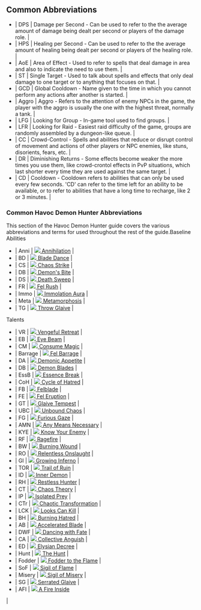Common Abbreviations
--------------------

- | DPS | Damage per Second - Can be used to refer to the the average amount of damage being dealt per second or players of the damage role. |
- | HPS | Healing per Second - Can be used to refer to the the average amount of healing being dealt per second or players of the healing role. |
- | AoE | Area of Effect - Used to refer to spells that deal damage in area and also to indicate the need to use them. |
- | ST | Single Target - Used to talk about spells and effects that only deal damage to one target or to anything that focuses on that. |
- | GCD | Global Cooldown - Name given to the time in which you cannot perform any actions after another is started. |
- | Aggro | Aggro - Refers to the attention of enemy NPCs in the game, the player with the aggro is usually the one with the highest threat, normally a tank. |
- | LFG | Looking for Group - In-game tool used to find groups. |
- | LFR | Looking for Raid - Easiest raid difficulty of the game, groups are randomly assembled by a dungeon-like queue. |
- | CC | Crowd-Control - Spells and abilities that reduce or disrupt control of movement and actions of other players or NPC enemies, like stuns, disorients, fears, etc. |
- | DR | Diminishing Returns - Some effects become weaker the more times you use them, like crowd-crontol effects in PvP situations, which last shorter every time they are used against the same target. |
- | CD | Cooldown - Cooldown refers to abilities that can only be used every few seconds. 'CD' can refer to the time left for an ability to be available, or to refer to abilities that have a long time to recharge, like 2 or 3 minutes. |

### Common Havoc Demon Hunter Abbreviations

This section of the Havoc Demon Hunter guide covers the various abbreviations and terms for used throughout the rest of the guide.Baseline Abilities

- | Anni | [![](https://wow.zamimg.com/images/wow/icons/tiny/inv_glaive_1h_npc_d_02.gif) Annihilation](https://www.wowhead.com/spell=201427/annihilation) |
- | BD | [![](https://wow.zamimg.com/images/wow/icons/tiny/ability_demonhunter_bladedance.gif) Blade Dance](https://www.wowhead.com/spell=188499/blade-dance) |
- | CS | [![](https://wow.zamimg.com/images/wow/icons/tiny/ability_demonhunter_chaosstrike.gif) Chaos Strike](https://www.wowhead.com/spell=162794/chaos-strike) |
- | DB | [![](https://wow.zamimg.com/images/wow/icons/tiny/inv_weapon_glave_01.gif) Demon's Bite](https://www.wowhead.com/spell=162243/demons-bite) |
- | DS | [![](https://wow.zamimg.com/images/wow/icons/tiny/inv_glaive_1h_artifactaldrochi_d_02dual.gif) Death Sweep](https://www.wowhead.com/spell=210152/death-sweep) |
- | FR | [![](https://wow.zamimg.com/images/wow/icons/tiny/ability_demonhunter_felrush.gif) Fel Rush](https://www.wowhead.com/spell=195072/fel-rush) |
- | Immo | [![](https://wow.zamimg.com/images/wow/icons/tiny/ability_demonhunter_immolation.gif) Immolation Aura](https://www.wowhead.com/spell=258920/immolation-aura) |
- | Meta | [![](https://wow.zamimg.com/images/wow/icons/tiny/ability_demonhunter_metamorphasisdps.gif) Metamorphosis](https://www.wowhead.com/spell=191427/metamorphosis) |
- | TG | [![](https://wow.zamimg.com/images/wow/icons/tiny/ability_demonhunter_throwglaive.gif) Throw Glaive](https://www.wowhead.com/spell=185123/throw-glaive) |

Talents

- | VR | [![](https://wow.zamimg.com/images/wow/icons/tiny/ability_demonhunter_vengefulretreat2.gif) Vengeful Retreat](https://www.wowhead.com/spell=198793/vengeful-retreat) |
- | EB | [![](https://wow.zamimg.com/images/wow/icons/tiny/ability_demonhunter_eyebeam.gif) Eye Beam](https://www.wowhead.com/spell=198013/eye-beam) |
- | CM | [![](https://wow.zamimg.com/images/wow/icons/tiny/spell_misc_zandalari_council_soulswap.gif) Consume Magic](https://www.wowhead.com/spell=278326/consume-magic) |
- | Barrage | [![](https://wow.zamimg.com/images/wow/icons/tiny/inv_felbarrage.gif) Fel Barrage](https://www.wowhead.com/spell=258925/fel-barrage) |
- | DA | [![](https://wow.zamimg.com/images/wow/icons/tiny/ability_creature_poison_01_purple.gif) Demonic Appetite](https://www.wowhead.com/spell=206478/demonic-appetite) |
- | DB | [![](https://wow.zamimg.com/images/wow/icons/tiny/inv_weapon_shortblade_92.gif) Demon Blades](https://www.wowhead.com/spell=203555/demon-blades) |
- | EssB | [![](https://wow.zamimg.com/images/wow/icons/tiny/spell_shadow_ritualofsacrifice.gif) Essence Break](https://www.wowhead.com/spell=258860/essence-break) |
- | CoH | [![](https://wow.zamimg.com/images/wow/icons/tiny/ability_ironmaidens_whirlofblood.gif) Cycle of Hatred](https://www.wowhead.com/spell=258887/cycle-of-hatred) |
- | FB | [![](https://wow.zamimg.com/images/wow/icons/tiny/ability_demonhunter_felblade.gif) Felblade](https://www.wowhead.com/spell=232893/felblade) |
- | FE | [![](https://wow.zamimg.com/images/wow/icons/tiny/ability_bossfellord_felspike.gif) Fel Eruption](https://www.wowhead.com/spell=211881/fel-eruption) |
- | GT | [![](https://wow.zamimg.com/images/wow/icons/tiny/inv_glaive_1h_artifactazgalor_d_06dual.gif) Glaive Tempest](https://www.wowhead.com/spell=342817/glaive-tempest) |
- | UBC | [![](https://wow.zamimg.com/images/wow/icons/tiny/ability_demonhunter_felrush.gif) Unbound Chaos](https://www.wowhead.com/spell=275144/unbound-chaos) |
- | FG | [![](https://wow.zamimg.com/images/wow/icons/tiny/ability_demonhunter_eyebeam.gif) Furious Gaze](https://www.wowhead.com/spell=343311/furious-gaze) |
- | AMN | [![](https://wow.zamimg.com/images/wow/icons/tiny/ability_warlock_demonicpower.gif) Any Means Necessary](https://www.wowhead.com/spell=388114/any-means-necessary) |
- | KYE | [![](https://wow.zamimg.com/images/wow/icons/tiny/ability_demonhunter_eyeofleotheras.gif) Know Your Enemy](https://www.wowhead.com/spell=388118/know-your-enemy) |
- | RF | [![](https://wow.zamimg.com/images/wow/icons/tiny/spell_fire_fireballgreen.gif) Ragefire](https://www.wowhead.com/spell=388107/ragefire) |
- | BW | [![](https://wow.zamimg.com/images/wow/icons/tiny/spell_fire_felhellfire.gif) Burning Wound](https://www.wowhead.com/spell=391189/burning-wound) |
- | RO | [![](https://wow.zamimg.com/images/wow/icons/tiny/ability_demonhunter_soulcleave2.gif) Relentless Onslaught](https://www.wowhead.com/spell=389977/relentless-onslaught) |
- | GI | [![](https://wow.zamimg.com/images/wow/icons/tiny/spell_fel_incinerate.gif) Growing Inferno](https://www.wowhead.com/spell=390158/growing-inferno) |
- | TOR | [![](https://wow.zamimg.com/images/wow/icons/tiny/ability_demonhunter_bladedance.gif) Trail of Ruin](https://www.wowhead.com/spell=258881/trail-of-ruin) |
- | ID | [![](https://wow.zamimg.com/images/wow/icons/tiny/ability_demonhunter_glide.gif) Inner Demon](https://www.wowhead.com/spell=389693/inner-demon) |
- | RH | [![](https://wow.zamimg.com/images/wow/icons/tiny/ability_demonhunter_doublejump.gif) Restless Hunter](https://www.wowhead.com/spell=390142/restless-hunter) |
- | CT | [![](https://wow.zamimg.com/images/wow/icons/tiny/inv_glaive_1h_artifactaldrochi_d_03dual.gif) Chaos Theory](https://www.wowhead.com/spell=389687/chaos-theory) |
- | IP | [![](https://wow.zamimg.com/images/wow/icons/tiny/spell_shadow_shadesofdarkness.gif) Isolated Prey](https://www.wowhead.com/spell=388113/isolated-prey) |
- | CTr | [![](https://wow.zamimg.com/images/wow/icons/tiny/ability_demonhunter_glide.gif) Chaotic Transformation](https://www.wowhead.com/spell=388112/chaotic-transformation) |
- | LCK | [![](https://wow.zamimg.com/images/wow/icons/tiny/ability_bossmannoroth_empoweredmannorothsgaze.gif) Looks Can Kill](https://www.wowhead.com/spell=320415/looks-can-kill) |
- | BH | [![](https://wow.zamimg.com/images/wow/icons/tiny/ability_demonhunter_immolation.gif) Burning Hatred](https://www.wowhead.com/spell=320374/burning-hatred) |
- | AB | [![](https://wow.zamimg.com/images/wow/icons/tiny/ability_demonhunter_throwglaive.gif) Accelerated Blade](https://www.wowhead.com/spell=391275/accelerated-blade) |
- | DWF | [![](https://wow.zamimg.com/images/wow/icons/tiny/inv_polearm_1h_felfireraid_d_02.gif) Dancing with Fate](https://www.wowhead.com/spell=389978/dancing-with-fate) |
- | CA | [![](https://wow.zamimg.com/images/wow/icons/tiny/artifactability_havocdemonhunter_anguishofthedeceiver.gif) Collective Anguish](https://www.wowhead.com/spell=390152/collective-anguish) |
- | ED | [![](https://wow.zamimg.com/images/wow/icons/tiny/ability_bastion_demonhunter.gif) Elysian Decree](https://www.wowhead.com/spell=306830/elysian-decree) |
- | Hunt | [![](https://wow.zamimg.com/images/wow/icons/tiny/ability_ardenweald_demonhunter.gif) The Hunt](https://www.wowhead.com/spell=323639/the-hunt) |
- | Fodder | [![](https://wow.zamimg.com/images/wow/icons/tiny/ability_maldraxxus_demonhunter.gif) Fodder to the Flame](https://www.wowhead.com/spell=329554/fodder-to-the-flame) |
- | SoF | [![](https://wow.zamimg.com/images/wow/icons/tiny/ability_demonhunter_sigilofinquisition.gif) Sigil of Flame](https://www.wowhead.com/spell=389810/sigil-of-flame) |
- | Misery | [![](https://wow.zamimg.com/images/wow/icons/tiny/ability_demonhunter_sigilofmisery.gif) Sigil of Misery](https://www.wowhead.com/spell=207684/sigil-of-misery) |
- | SG | [![](https://wow.zamimg.com/images/wow/icons/tiny/inv_glaive_1h_artifactaldrochi_d_03dual.gif) Serrated Glaive](https://www.wowhead.com/spell=390154/serrated-glaive) |
- | AFI | [![](https://wow.zamimg.com/images/wow/icons/tiny/ability_demonhunter_chaoticimprint_fire.gif) A Fire Inside](https://www.wowhead.com/spell=427775/a-fire-inside)

 |